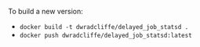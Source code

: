 To build a new version:

* `docker build -t dwradcliffe/delayed_job_statsd .`
* `docker push dwradcliffe/delayed_job_statsd:latest`

